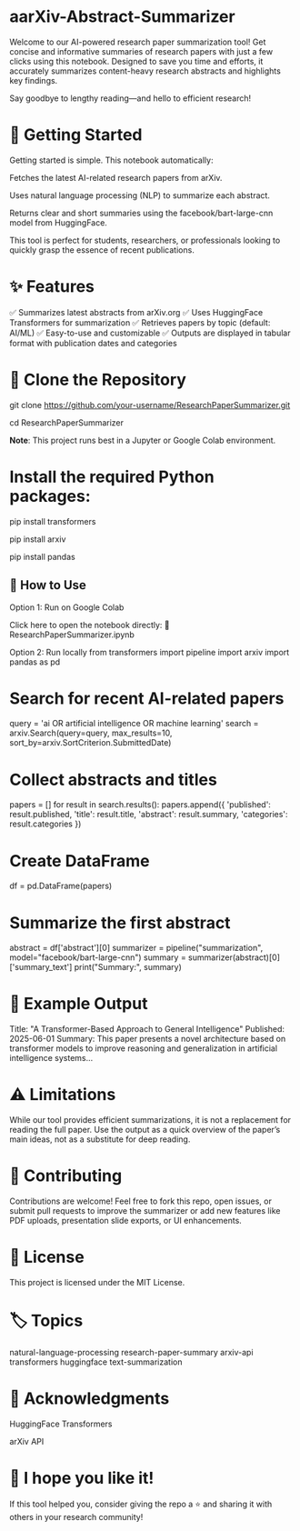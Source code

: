 # aarXiv-Abstract-Summarizer
Welcome to our AI-powered research paper summarization tool!
Get concise and informative summaries of research papers with just a few clicks using this notebook. Designed to save you time and efforts, it accurately summarizes content-heavy research abstracts and highlights key findings.

Say goodbye to lengthy reading—and hello to efficient research!
# 🚀 **Getting Started**
Getting started is simple. This notebook automatically:

Fetches the latest AI-related research papers from arXiv.

Uses natural language processing (NLP) to summarize each abstract.

Returns clear and short summaries using the facebook/bart-large-cnn model from HuggingFace.

This tool is perfect for students, researchers, or professionals looking to quickly grasp the essence of recent publications.

# ✨ **Features**

✅ Summarizes latest abstracts from arXiv.org
✅ Uses HuggingFace Transformers for summarization
✅ Retrieves papers by topic (default: AI/ML)
✅ Easy-to-use and customizable
✅ Outputs are displayed in tabular format with publication dates and categories

# 📂 **Clone the Repository**

git clone https://github.com/your-username/ResearchPaperSummarizer.git

cd ResearchPaperSummarizer

**Note**: This project runs best in a Jupyter or Google Colab environment.


# Install the required Python packages:

pip install transformers

pip install arxiv

pip install pandas

## 📓 How to Use

Option 1: Run on Google Colab

Click here to open the notebook directly:
🔗 ResearchPaperSummarizer.ipynb

Option 2: Run locally
from transformers import pipeline
import arxiv
import pandas as pd

# Search for recent AI-related papers
query = 'ai OR artificial intelligence OR machine learning'
search = arxiv.Search(query=query, max_results=10, sort_by=arxiv.SortCriterion.SubmittedDate)

# Collect abstracts and titles
papers = []
for result in search.results():
    papers.append({
        'published': result.published,
        'title': result.title,
        'abstract': result.summary,
        'categories': result.categories
    })

# Create DataFrame
df = pd.DataFrame(papers)

# Summarize the first abstract
abstract = df['abstract'][0]
summarizer = pipeline("summarization", model="facebook/bart-large-cnn")
summary = summarizer(abstract)[0]['summary_text']
print("Summary:", summary)

# 📌 Example Output
Title: "A Transformer-Based Approach to General Intelligence"
Published: 2025-06-01
Summary: This paper presents a novel architecture based on transformer models to improve reasoning and generalization in artificial intelligence systems...

# ⚠️ Limitations
While our tool provides efficient summarizations, it is not a replacement for reading the full paper. Use the output as a quick overview of the paper’s main ideas, not as a substitute for deep reading.

# 🤝 Contributing
Contributions are welcome!
Feel free to fork this repo, open issues, or submit pull requests to improve the summarizer or add new features like PDF uploads, presentation slide exports, or UI enhancements.

# 📄 License
This project is licensed under the MIT License.

# 🏷️ Topics
natural-language-processing research-paper-summary arxiv-api transformers huggingface text-summarization

# 🙌 Acknowledgments
  HuggingFace Transformers

  arXiv API
  
# 🌟 I hope you like it!
If this tool helped you, consider giving the repo a ⭐ and sharing it with others in your research community!
